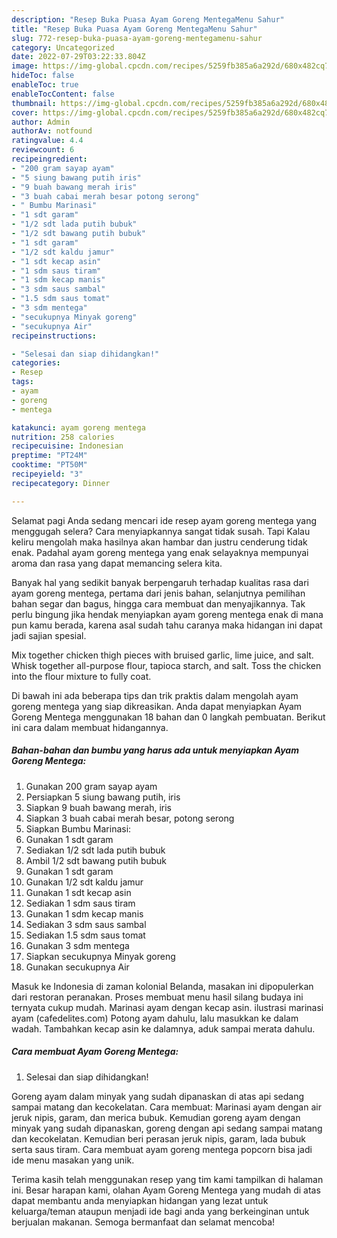```yaml
---
description: "Resep Buka Puasa Ayam Goreng MentegaMenu Sahur"
title: "Resep Buka Puasa Ayam Goreng MentegaMenu Sahur"
slug: 772-resep-buka-puasa-ayam-goreng-mentegamenu-sahur
category: Uncategorized
date: 2022-07-29T03:22:33.804Z
image: https://img-global.cpcdn.com/recipes/5259fb385a6a292d/680x482cq70/ayam-goreng-mentega-foto-resep-utama.jpg
hideToc: false
enableToc: true
enableTocContent: false
thumbnail: https://img-global.cpcdn.com/recipes/5259fb385a6a292d/680x482cq70/ayam-goreng-mentega-foto-resep-utama.jpg
cover: https://img-global.cpcdn.com/recipes/5259fb385a6a292d/680x482cq70/ayam-goreng-mentega-foto-resep-utama.jpg
author: Admin
authorAv: notfound
ratingvalue: 4.4
reviewcount: 6
recipeingredient:
- "200 gram sayap ayam"
- "5 siung bawang putih iris"
- "9 buah bawang merah iris"
- "3 buah cabai merah besar potong serong"
- " Bumbu Marinasi"
- "1 sdt garam"
- "1/2 sdt lada putih bubuk"
- "1/2 sdt bawang putih bubuk"
- "1 sdt garam"
- "1/2 sdt kaldu jamur"
- "1 sdt kecap asin"
- "1 sdm saus tiram"
- "1 sdm kecap manis"
- "3 sdm saus sambal"
- "1.5 sdm saus tomat"
- "3 sdm mentega"
- "secukupnya Minyak goreng"
- "secukupnya Air"
recipeinstructions:

- "Selesai dan siap dihidangkan!"
categories:
- Resep
tags:
- ayam
- goreng
- mentega

katakunci: ayam goreng mentega 
nutrition: 258 calories
recipecuisine: Indonesian
preptime: "PT24M"
cooktime: "PT50M"
recipeyield: "3"
recipecategory: Dinner

---
```



Selamat pagi Anda sedang mencari ide resep ayam goreng mentega yang menggugah selera? Cara menyiapkannya sangat tidak susah. Tapi Kalau keliru mengolah maka hasilnya akan hambar dan justru cenderung tidak enak. Padahal ayam goreng mentega yang enak selayaknya mempunyai aroma dan rasa yang dapat memancing selera kita.


Banyak hal yang sedikit banyak berpengaruh terhadap kualitas rasa dari ayam goreng mentega, pertama dari jenis bahan, selanjutnya pemilihan bahan segar dan bagus, hingga cara membuat dan menyajikannya. Tak perlu bingung jika hendak menyiapkan ayam goreng mentega enak di mana pun kamu berada, karena asal sudah tahu caranya maka hidangan ini dapat jadi sajian spesial.

Mix together chicken thigh pieces with bruised garlic, lime juice, and salt. Whisk together all-purpose flour, tapioca starch, and salt. Toss the chicken into the flour mixture to fully coat.


Di bawah ini ada beberapa tips dan trik praktis dalam mengolah ayam goreng mentega yang siap dikreasikan. Anda dapat menyiapkan Ayam Goreng Mentega menggunakan 18 bahan dan 0 langkah pembuatan. Berikut ini cara dalam membuat hidangannya.

<!--inarticleads1-->

##### Bahan-bahan dan bumbu yang harus ada untuk menyiapkan Ayam Goreng Mentega:

1. Gunakan 200 gram sayap ayam
1. Persiapkan 5 siung bawang putih, iris
1. Siapkan 9 buah bawang merah, iris
1. Siapkan 3 buah cabai merah besar, potong serong
1. Siapkan  Bumbu Marinasi:
1. Gunakan 1 sdt garam
1. Sediakan 1/2 sdt lada putih bubuk
1. Ambil 1/2 sdt bawang putih bubuk
1. Gunakan 1 sdt garam
1. Gunakan 1/2 sdt kaldu jamur
1. Gunakan 1 sdt kecap asin
1. Sediakan 1 sdm saus tiram
1. Gunakan 1 sdm kecap manis
1. Sediakan 3 sdm saus sambal
1. Sediakan 1.5 sdm saus tomat
1. Gunakan 3 sdm mentega
1. Siapkan secukupnya Minyak goreng
1. Gunakan secukupnya Air


Masuk ke Indonesia di zaman kolonial Belanda, masakan ini dipopulerkan dari restoran peranakan. Proses membuat menu hasil silang budaya ini ternyata cukup mudah. Marinasi ayam dengan kecap asin. ilustrasi marinasi ayam (cafedelites.com) Potong ayam dahulu, lalu masukkan ke dalam wadah. Tambahkan kecap asin ke dalamnya, aduk sampai merata dahulu. 

<!--inarticleads2-->

##### Cara membuat Ayam Goreng Mentega:


1. Selesai dan siap dihidangkan!

Goreng ayam dalam minyak yang sudah dipanaskan di atas api sedang sampai matang dan kecokelatan. Cara membuat: Marinasi ayam dengan air jeruk nipis, garam, dan merica bubuk. Kemudian goreng ayam dengan minyak yang sudah dipanaskan, goreng dengan api sedang sampai matang dan kecokelatan. Kemudian beri perasan jeruk nipis, garam, lada bubuk serta saus tiram. Cara membuat ayam goreng mentega popcorn bisa jadi ide menu masakan yang unik. 

Terima kasih telah menggunakan resep yang tim kami tampilkan di halaman ini. Besar harapan kami, olahan Ayam Goreng Mentega yang mudah di atas dapat membantu anda menyiapkan hidangan yang lezat untuk keluarga/teman ataupun menjadi ide bagi anda yang berkeinginan untuk berjualan makanan. Semoga bermanfaat dan selamat mencoba!

